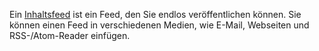 Ein
[Inhaltsfeed](http://www.copernica.com/de/funktionen/webseiten/benutzung-von-rss-oder-atom-feed)
ist ein Feed, den Sie endlos veröffentlichen können. Sie können einen
Feed in verschiedenen Medien, wie E-Mail, Webseiten und RSS-/Atom-Reader
einfügen.
